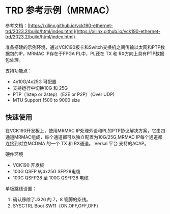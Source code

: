 # TRD 参考示例（MRMAC）

参考文档：[https://xilinx.github.io/vck190-ethernet-trd/2023.2/build/html/index.html](https://xilinx.github.io/vck190-ethernet-trd/2023.2/build/html/index.html)

准备搭建的示例环境，通过VCK190板卡和Switch交换机之间传输以太网和PTP数据包的IP，MRMAC IP存在于FPGA PL中，PL还在 TX 和 RX方向上具有PTP数据包处理。

支持功能点：

* 4x10G/4x25G 可配置
* 支持运行中切换10G 和 25G
* PTP（1step or 2step）（E2E or P2P）（Over UDP)&#x20;
* MTU Support 1500 to 9000 size

## 快速使用

在VCK190开发板上，使用MRMAC IP处理外设和PL的PTP协议解决方案，它由四通道MRMAC组成，每个通道都可以独立配置为10G/25G,MRMAC IP每个通道都连接到对立MCDMA 的一个 TX 和 RX通道。 Versal 平台 支持的ACAP。

硬件环境

* VCK190 开发板
* 100G QSFP 转4x25G SFP28电缆
* 100G QSFP28 至 100G QSFP28 电缆

单板跳线设置：

1. 确认移除了J326 的 7，8 管脚的条线。
2. SYSCTRL Boot SW11（ON,OFF,OFF,OFF）
